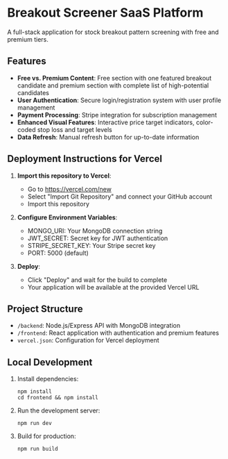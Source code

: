 # Breakout Screener SaaS Platform

A full-stack application for stock breakout pattern screening with free and premium tiers.

## Features

- **Free vs. Premium Content**: Free section with one featured breakout candidate and premium section with complete list of high-potential candidates
- **User Authentication**: Secure login/registration system with user profile management
- **Payment Processing**: Stripe integration for subscription management
- **Enhanced Visual Features**: Interactive price target indicators, color-coded stop loss and target levels
- **Data Refresh**: Manual refresh button for up-to-date information

## Deployment Instructions for Vercel

1. **Import this repository to Vercel**:
   - Go to https://vercel.com/new
   - Select "Import Git Repository" and connect your GitHub account
   - Import this repository

2. **Configure Environment Variables**:
   - MONGO_URI: Your MongoDB connection string
   - JWT_SECRET: Secret key for JWT authentication
   - STRIPE_SECRET_KEY: Your Stripe secret key
   - PORT: 5000 (default)

3. **Deploy**:
   - Click "Deploy" and wait for the build to complete
   - Your application will be available at the provided Vercel URL

## Project Structure

- `/backend`: Node.js/Express API with MongoDB integration
- `/frontend`: React application with authentication and premium features
- `vercel.json`: Configuration for Vercel deployment

## Local Development

1. Install dependencies:
   ```
   npm install
   cd frontend && npm install
   ```

2. Run the development server:
   ```
   npm run dev
   ```

3. Build for production:
   ```
   npm run build
   ```
